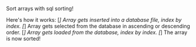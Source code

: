 Sort arrays with sql sorting!

Here's how it works:
[*] Array gets inserted into a database file, index by index.
[*] Array gets selected from the database in ascending or descending order.
[*] Array gets loaded from the database, index by index.
[*] The array is now sorted!
